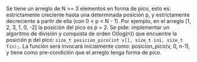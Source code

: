 Se tiene un arreglo de N >= 3 elementos en forma de pico, esto es: estrictamente creciente hasta una determinada posición p, y estrictamente decreciente a partir de ella (con 0 < p < N - 1). Por ejemplo, en el arreglo [1, 2, 3, 1, 0, -2] la posición del pico es p = 2. Se pide: implementar un algoritmo de división y conquista de orden O(log(n)) que encuentre la posición p del pico: `size_t posicion_pico(int v[], size_t ini, size_t fin);`. La función será invocará inicialmente como: posicion_pico(v, 0, n-1), y tiene como pre-condición que el arreglo tenga forma de pico.